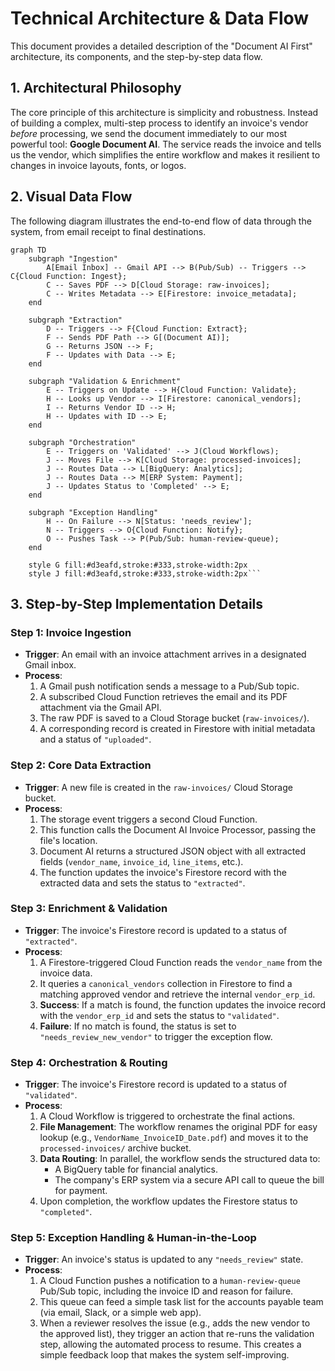 # Technical Architecture & Data Flow

This document provides a detailed description of the "Document AI First" architecture, its components, and the step-by-step data flow.

## 1. Architectural Philosophy

The core principle of this architecture is simplicity and robustness. Instead of building a complex, multi-step process to identify an invoice's vendor *before* processing, we send the document immediately to our most powerful tool: **Google Document AI**. The service reads the invoice and tells us the vendor, which simplifies the entire workflow and makes it resilient to changes in invoice layouts, fonts, or logos.

## 2. Visual Data Flow

The following diagram illustrates the end-to-end flow of data through the system, from email receipt to final destinations.

```mermaid
graph TD
    subgraph "Ingestion"
        A[Email Inbox] -- Gmail API --> B(Pub/Sub) -- Triggers --> C{Cloud Function: Ingest};
        C -- Saves PDF --> D[Cloud Storage: raw-invoices];
        C -- Writes Metadata --> E[Firestore: invoice_metadata];
    end

    subgraph "Extraction"
        D -- Triggers --> F{Cloud Function: Extract};
        F -- Sends PDF Path --> G[(Document AI)];
        G -- Returns JSON --> F;
        F -- Updates with Data --> E;
    end

    subgraph "Validation & Enrichment"
        E -- Triggers on Update --> H{Cloud Function: Validate};
        H -- Looks up Vendor --> I[Firestore: canonical_vendors];
        I -- Returns Vendor ID --> H;
        H -- Updates with ID --> E;
    end

    subgraph "Orchestration"
        E -- Triggers on 'Validated' --> J(Cloud Workflows);
        J -- Moves File --> K[Cloud Storage: processed-invoices];
        J -- Routes Data --> L[BigQuery: Analytics];
        J -- Routes Data --> M[ERP System: Payment];
        J -- Updates Status to 'Completed' --> E;
    end

    subgraph "Exception Handling"
        H -- On Failure --> N[Status: 'needs_review'];
        N -- Triggers --> O{Cloud Function: Notify};
        O -- Pushes Task --> P(Pub/Sub: human-review-queue);
    end

    style G fill:#d3eafd,stroke:#333,stroke-width:2px
    style J fill:#d3eafd,stroke:#333,stroke-width:2px```
```


## 3. Step-by-Step Implementation Details

### Step 1: Invoice Ingestion
- **Trigger**: An email with an invoice attachment arrives in a designated Gmail inbox.
- **Process**:
    1. A Gmail push notification sends a message to a Pub/Sub topic.
    2. A subscribed Cloud Function retrieves the email and its PDF attachment via the Gmail API.
    3. The raw PDF is saved to a Cloud Storage bucket (`raw-invoices/`).
    4. A corresponding record is created in Firestore with initial metadata and a status of `"uploaded"`.

### Step 2: Core Data Extraction
- **Trigger**: A new file is created in the `raw-invoices/` Cloud Storage bucket.
- **Process**:
    1. The storage event triggers a second Cloud Function.
    2. This function calls the Document AI Invoice Processor, passing the file's location.
    3. Document AI returns a structured JSON object with all extracted fields (`vendor_name`, `invoice_id`, `line_items`, etc.).
    4. The function updates the invoice's Firestore record with the extracted data and sets the status to `"extracted"`.

### Step 3: Enrichment & Validation
- **Trigger**: The invoice's Firestore record is updated to a status of `"extracted"`.
- **Process**:
    1. A Firestore-triggered Cloud Function reads the `vendor_name` from the invoice data.
    2. It queries a `canonical_vendors` collection in Firestore to find a matching approved vendor and retrieve the internal `vendor_erp_id`.
    3. **Success**: If a match is found, the function updates the invoice record with the `vendor_erp_id` and sets the status to `"validated"`.
    4. **Failure**: If no match is found, the status is set to `"needs_review_new_vendor"` to trigger the exception flow.

### Step 4: Orchestration & Routing
- **Trigger**: The invoice's Firestore record is updated to a status of `"validated"`.
- **Process**:
    1. A Cloud Workflow is triggered to orchestrate the final actions.
    2. **File Management**: The workflow renames the original PDF for easy lookup (e.g., `VendorName_InvoiceID_Date.pdf`) and moves it to the `processed-invoices/` archive bucket.
    3. **Data Routing**: In parallel, the workflow sends the structured data to:
        - A BigQuery table for financial analytics.
        - The company's ERP system via a secure API call to queue the bill for payment.
    4. Upon completion, the workflow updates the Firestore status to `"completed"`.

### Step 5: Exception Handling & Human-in-the-Loop
- **Trigger**: An invoice's status is updated to any `"needs_review"` state.
- **Process**:
    1. A Cloud Function pushes a notification to a `human-review-queue` Pub/Sub topic, including the invoice ID and reason for failure.
    2. This queue can feed a simple task list for the accounts payable team (via email, Slack, or a simple web app).
    3. When a reviewer resolves the issue (e.g., adds the new vendor to the approved list), they trigger an action that re-runs the validation step, allowing the automated process to resume. This creates a simple feedback loop that makes the system self-improving.
